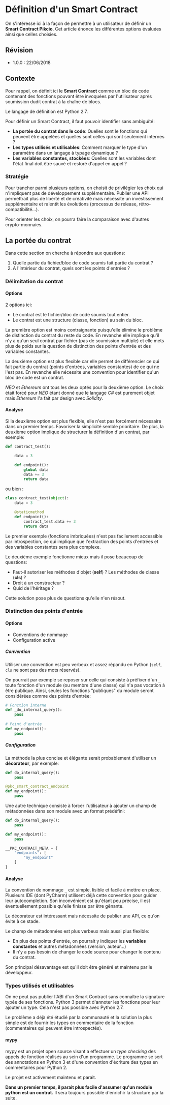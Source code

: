 # Définition d'un Smart Contract

On s'intéresse ici à la façon de permettre à un utilisateur de définir un
**Smart Contract Pikcio**. Cet article énonce les différentes options évaluées
ainsi que celles choisies. 

## Révision
- 1.0.0 : 22/06/2018

## Contexte
Pour rappel, on définit ici le **Smart Contract** comme un bloc de code
contenant des fonctions pouvant être invoquées par l'utilisateur après
soumission dudit contrat à la chaîne de blocs.

Le langage de définition est Python 2.7.

Pour définir un Smart Contract, il faut pouvoir identifier sans ambiguïté:
- **La portée du contrat dans le code**: Quelles sont le fonctions qui peuvent
être appelées et quelles sont celles qui sont seulement internes ?
- **Les types utilisés et utilisables**: Comment marquer le type d'un paramètre
dans un langage à typage dynamique ?
- **Les variables constantes, stockées**: Quelles sont les variables dont
l'état final doit être sauvé et restoré d'appel en appel ?

### Stratégie
Pour trancher parmi plusieurs options, on choisit de privilégier les choix qui 
n'impliquent pas de développement supplémentaire. Publier une API permettrait 
plus de liberté et de créativité mais nécessite un investissement
supplémentaire et ralentit les évolutions (processus de release, 
rétro-compatibilité...).

Pour orienter les choix, on pourra faire la comparaison avec
d'autres crypto-monnaies.

## La portée du contrat
Dans cette section on cherche à répondre aux questions:
1. Quelle partie du fichier/bloc de code soumis fait partie du contrat ?
2. A l'intérieur du contrat, quels sont les points d'entrées ?

### Délimitation du contrat

#### Options

2 options ici:
- Le contrat est le fichier/bloc de code soumis tout entier.
- Le contrat est une structure (classe, fonction) au sein du bloc.

La première option est moins contraignante puisqu'elle élimine le problème de 
distinction du contrat du reste du code. En revanche elle implique qu'il n'y a
qu'un seul contrat par fichier (pas de soumission multiple) et elle mets plus
de poids sur la question de distinction des points d'entrée et des variables
constantes.

La deuxième option est plus flexible car elle permet de différencier ce qui
fait partie du contrat (points d'entrées, variables constantes) de ce qui ne
l'est pas. En revanche elle nécessite une convention pour identifier qu'un bloc
de code est un contrat.

*NEO* et *Ethereum* ont tous les deux optés pour la deuxième option. Le choix
était forcé pour *NEO* étant donné que le langage *C#* est purement objet mais 
*Ethereum* l'a fait par design avec *Solidity*.

#### Analyse

Si la deuxième option est plus flexible, elle n'est pas forcément nécessaire
dans un premier temps. Favoriser la simplicité semble prioritaire. De plus, la
deuxième option implique de structurer la définition d'un contrat, par exemple:

```python
def contract_test():

    data = 3

    def endpoint():
        global data
        data += 3
        return data
```
ou bien :
```python
class contract_test(object):
    data = 3

    @staticmethod
    def endpoint():
        contract_test.data += 3
        return data
```

Le premier exemple (fonctions imbriquées) n'est pas facilement accessible par
introspection, ce qui implique que l'extraction des points d'entrées et des
variables constantes sera plus complexe.

Le deuxième exemple fonctionne mieux mais il pose beaucoup de questions:
- Faut-il autoriser les méthodes d'objet (**self**) ? Les méthodes de classe
(**cls**) ?
- Droit à un constructeur ?
- Quid de l'héritage ?

Cette solution pose plus de questions qu'elle n'en résout.

### Distinction des points d'entrée

#### Options

- Conventions de nommage
- Configuration active

##### Convention

Utiliser une convention est peu verbeux et assez répandu en Python (`self`,
`cls` ne sont pas des mots réservés).

On pourrait par exemple se reposer sur celle qui consiste à préfixer
d'un `_` toute fonction d'un module (ou membre d'une classe) qui n'a pas
vocation à être publique. Ainsi, seules les fonctions "publiques" du module
seront considérées comme des points d'entrée:

```python
# Fonction interne
def _do_internal_query():
	pass
	
# Point d'entrée
def my_endpoint():
	pass
```

##### Configuration

La méthode la plus concise et élégante serait probablement d'utiliser un 
**décorateur**, par exemple:
```python
def do_internal_query():
	pass

@pkc_smart_contract_endpoint
def my_endpoint():
	pass
```
Une autre technique consiste à forcer l'utilisateur à ajouter un champ de
métadonnées dans son module avec un format prédéfini:
```python
def do_internal_query():
	pass

def my_endpoint():
	pass

__PKC_CONTRACT_META = {
	"endpoints": [
		"my_endpoint"
	]
}
```

#### Analyse

La convention de nommage `_` est simple, lisible et facile à mettre en place.
Plusieurs IDE (dont PyCharm) utilisent déjà cette convention pour guider leur 
autocompletion. Son inconvénient est qu'étant peu précise, il est
éventuellement possible qu'elle finisse par être gênante.

Le décorateur est intéressant mais nécessite de publier une API, ce qu'on évite
à ce stade.

Le champ de métadonnées est plus verbeux mais aussi plus flexible:
- En plus des points d'entrée, on pourrait y indiquer les
**variables constantes** et autres métadonnées (version, auteur...)
- Il n'y a pas besoin de changer le code source pour changer le contenu du
contrat.

Son principal désavantage est qu'il doit être généré et maintenu par le
développeur.

### Types utilisés et utilisables

On ne peut pas publier l'ABI d'un Smart Contract sans connaître la signature 
typée de ses fonctions. 
Python 3 permet d'annoter les fonctions pour leur ajouter un type. Cela n'est
pas possible avec Python 2.7.

Le problème a déjà été étudié par la communauté et la solution la plus simple 
est de fournir les types en commentaire de la fonction (commentaires qui 
peuvent être introspectés).

#### mypy
mypy est un projet open source visant a effectuer un *type checking* des appels
de fonction réalisés au sein d'un programme. Le programme se sert des
annotations en Python 3 et d'une convention d'écriture des types en commentaires
pour Python 2.

Le projet est activement maintenu et parait.


 **Dans un premier
temps, il parait plus facile d'assumer qu'un module python est un contrat.** Il
sera toujours possible d'enrichir la structure par la suite.

